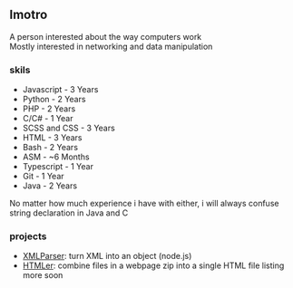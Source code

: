 ## Imotro

A person interested about the way computers work<br>
Mostly interested in networking and data manipulation
<br>
### skils
- Javascript - 3 Years
- Python - 2 Years
- PHP - 2 Years
- C/C# - 1 Year
- SCSS and CSS - 3 Years
- HTML - 3 Years
- Bash - 2 Years
- ASM - ~6 Months
- Typescript - 1 Year
- Git - 1 Year
- Java - 2 Years

No matter how much experience i have with either, i will always confuse string declaration in Java and C

### projects
- [XMLParser](https://github.com/imotro/xml-parser): turn XML into an object (node.js)
- [HTMLer](https://github.com/imotro/HTMLer): combine files in a webpage zip into a single HTML file
  listing more soon
